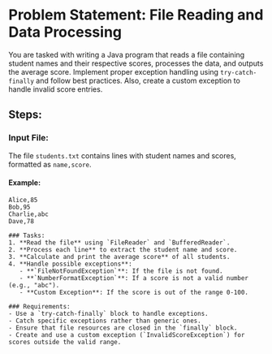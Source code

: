 # Problem Statement: File Reading and Data Processing

You are tasked with writing a Java program that reads a file containing student names and their respective scores, processes the data, and outputs the average score. Implement proper exception handling using `try-catch-finally` and follow best practices. Also, create a custom exception to handle invalid score entries.

## Steps:

### Input File:
The file `students.txt` contains lines with student names and scores, formatted as `name,score`.

#### Example:

```plaintext
Alice,85
Bob,95
Charlie,abc
Dave,78

### Tasks:
1. **Read the file** using `FileReader` and `BufferedReader`.
2. **Process each line** to extract the student name and score.
3. **Calculate and print the average score** of all students.
4. **Handle possible exceptions**:
   - **`FileNotFoundException`**: If the file is not found.
   - **`NumberFormatException`**: If a score is not a valid number (e.g., "abc").
   - **Custom Exception**: If the score is out of the range 0-100.

### Requirements:
- Use a `try-catch-finally` block to handle exceptions.
- Catch specific exceptions rather than generic ones.
- Ensure that file resources are closed in the `finally` block.
- Create and use a custom exception (`InvalidScoreException`) for scores outside the valid range.


